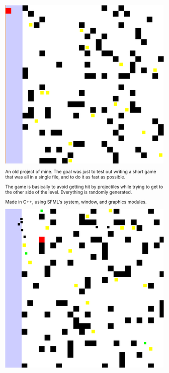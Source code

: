 ![Picture of Game](https://github.com/ForestBits/death-by-dots/blob/master/doc/img/screenshot1.png?raw=true)

An old project of mine. The goal was just to test out writing
a short game that was all in a single file, and to do it as fast
as possible.

The game is basically to avoid getting hit by projectiles while trying to get to the other side of the level. Everything is randomly generated.

Made in C++, using SFML's system, window, and graphics modules.

![Picture of Game](https://github.com/ForestBits/death-by-dots/blob/master/doc/img/screenshot2.png?raw=true)
